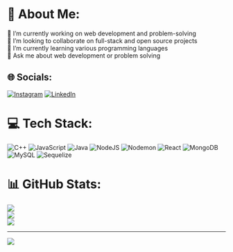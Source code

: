 # 💫 About Me:
🔭 I’m currently working on web development and problem-solving<br>👯 I’m looking to collaborate on full-stack and open source projects<br>🌱 I’m currently learning various programming languages<br>💬 Ask me about web development or problem solving


## 🌐 Socials:
[![Instagram](https://img.shields.io/badge/Instagram-%23E4405F.svg?logo=Instagram&logoColor=white)](https://instagram.com/_divij.suri) [![LinkedIn](https://img.shields.io/badge/LinkedIn-%230077B5.svg?logo=linkedin&logoColor=white)](https://linkedin.com/in/divij-suri-ab473b314) 

# 💻 Tech Stack:
![C++](https://img.shields.io/badge/c++-%2300599C.svg?style=for-the-badge&logo=c%2B%2B&logoColor=white) ![JavaScript](https://img.shields.io/badge/javascript-%23323330.svg?style=for-the-badge&logo=javascript&logoColor=%23F7DF1E) ![Java](https://img.shields.io/badge/java-%23ED8B00.svg?style=for-the-badge&logo=openjdk&logoColor=white) ![NodeJS](https://img.shields.io/badge/node.js-6DA55F?style=for-the-badge&logo=node.js&logoColor=white) ![Nodemon](https://img.shields.io/badge/NODEMON-%23323330.svg?style=for-the-badge&logo=nodemon&logoColor=%BBDEAD) ![React](https://img.shields.io/badge/react-%2320232a.svg?style=for-the-badge&logo=react&logoColor=%2361DAFB) ![MongoDB](https://img.shields.io/badge/MongoDB-%234ea94b.svg?style=for-the-badge&logo=mongodb&logoColor=white) ![MySQL](https://img.shields.io/badge/mysql-4479A1.svg?style=for-the-badge&logo=mysql&logoColor=white) ![Sequelize](https://img.shields.io/badge/Sequelize-52B0E7?style=for-the-badge&logo=Sequelize&logoColor=white)
# 📊 GitHub Stats:
![](https://github-readme-stats.vercel.app/api?username=Divij6280&theme=dark&hide_border=false&include_all_commits=true&count_private=true)<br/>
![](https://nirzak-streak-stats.vercel.app/?user=Divij6280&theme=dark&hide_border=false)<br/>
![](https://github-readme-stats.vercel.app/api/top-langs/?username=Divij6280&theme=dark&hide_border=false&include_all_commits=true&count_private=true&layout=compact)

---
[![](https://visitcount.itsvg.in/api?id=Divij6280&icon=0&color=0)](https://visitcount.itsvg.in)

<!-- Proudly created with GPRM ( https://gprm.itsvg.in ) -->
